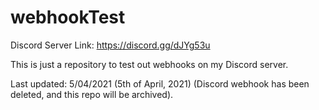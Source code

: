 # webhookTest
Discord Server Link: https://discord.gg/dJYg53u

This is just a repository to test out webhooks on my Discord server.

Last updated: 5/04/2021 (5th of April, 2021) 
(Discord webhook has been deleted, and this repo will be archived).
